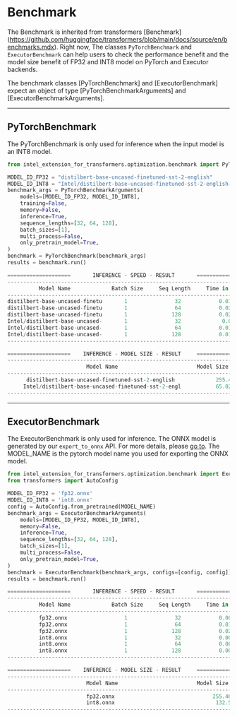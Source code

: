 # Benchmark
The Benchmark is inherited from transformers [Benchmark]
(https://github.com/huggingface/transformers/blob/main/docs/source/en/benchmarks.mdx). Right now, The classes `PyTorchBenchmark` and `ExecutorBenchmark` can help users to check the performance benefit and the model size benefit of FP32 and INT8 model on PyTorch and Executor backends.

The benchmark classes [PyTorchBenchmark] and [ExecutorBenchmark] expect an object of type [PyTorchBenchmarkArguments] and [ExecutorBenchmarkArguments].

----

## PyTorchBenchmark

The PyTorchBenchmark is only used for inference when the input model is an INT8 model.

```py
from intel_extension_for_transformers.optimization.benchmark import PyTorchBenchmark, PyTorchBenchmarkArguments

MODEL_ID_FP32 = "distilbert-base-uncased-finetuned-sst-2-english"
MODEL_ID_INT8 = "Intel/distilbert-base-uncased-finetuned-sst-2-english-int8-static"
benchmark_args = PyTorchBenchmarkArguments(
    models=[MODEL_ID_FP32, MODEL_ID_INT8],
    training=False,
    memory=False,
    inference=True,
    sequence_lengths=[32, 64, 128],
    batch_sizes=[1],
    multi_process=False,
    only_pretrain_model=True,
)
benchmark = PyTorchBenchmark(benchmark_args)
results = benchmark.run()
```

```py
====================       INFERENCE - SPEED - RESULT       ====================
--------------------------------------------------------------------------------
          Model Name             Batch Size     Seq Length     Time in s   
--------------------------------------------------------------------------------
distilbert-base-uncased-finetu       1               32            0.017     
distilbert-base-uncased-finetu       1               64            0.021     
distilbert-base-uncased-finetu       1              128            0.029     
Intel/distilbert-base-uncased-       1               32             0.01     
Intel/distilbert-base-uncased-       1               64            0.013     
Intel/distilbert-base-uncased-       1              128            0.017     
--------------------------------------------------------------------------------

====================    INFERENCE - MODEL SIZE - RESULT     ====================
--------------------------------------------------------------------------------
                         Model Name                         Model Size in MB
--------------------------------------------------------------------------------
      distilbert-base-uncased-finetuned-sst-2-english             255.45    
     Intel/distilbert-base-uncased-finetuned-sst-2-engl           65.026    
--------------------------------------------------------------------------------
```

---

## ExecutorBenchmark

The ExecutorBenchmark is only used for inference. The ONNX model is generated by our `export_to_onnx` API. For more details, please [go to](export.md). The MODEL_NAME is the pytorch model name you used for exporting the ONNX model.

```py
from intel_extension_for_transformers.optimization.benchmark import ExecutorBenchmark, ExecutorBenchmarkArguments
from transformers import AutoConfig

MODEL_ID_FP32 = 'fp32.onnx'
MODEL_ID_INT8 = 'int8.onnx'
config = AutoConfig.from_pretrained(MODEL_NAME)
benchmark_args = ExecutorBenchmarkArguments(
    models=[MODEL_ID_FP32, MODEL_ID_INT8],
    memory=False,
    inference=True,
    sequence_lengths=[32, 64, 128],
    batch_sizes=[1],
    multi_process=False,
    only_pretrain_model=True,
)
benchmark = ExecutorBenchmark(benchmark_args, configs=[config, config])
results = benchmark.run()
```

```py
====================       INFERENCE - SPEED - RESULT       ====================
--------------------------------------------------------------------------------
          Model Name             Batch Size     Seq Length     Time in s   
--------------------------------------------------------------------------------
          fp32.onnx                  1               32            0.008     
          fp32.onnx                  1               64            0.012     
          fp32.onnx                  1              128            0.023     
          int8.onnx                  1               32            0.003     
          int8.onnx                  1               64            0.004     
          int8.onnx                  1              128            0.008     
--------------------------------------------------------------------------------

====================    INFERENCE - MODEL SIZE - RESULT     ====================
--------------------------------------------------------------------------------
                         Model Name                         Model Size in MB
--------------------------------------------------------------------------------
                         fp32.onnx                               255.466    
                         int8.onnx                                132.53    
--------------------------------------------------------------------------------
```
